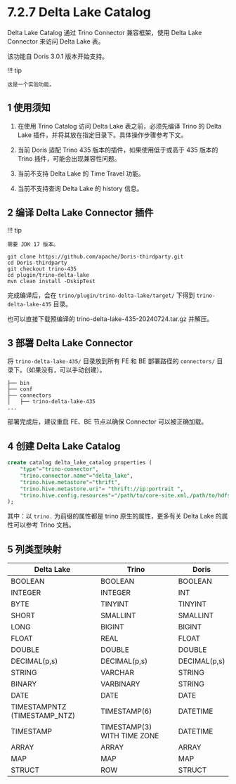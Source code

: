 # 7.2.7 Delta Lake Catalog

Delta Lake Catalog 通过 Trino Connector 兼容框架，使用 Delta Lake Connector 来访问 Delta Lake 表。

该功能自 Doris 3.0.1 版本开始支持。

!!! tip

    这是一个实验功能。

## 1 使用须知

1. 在使用 Trino Catalog 访问 Delta Lake 表之前，必须先编译 Trino 的 Delta Lake 插件，并将其放在指定目录下。具体操作步骤参考下文。

2. 当前 Doris 适配 Trino 435 版本的插件，如果使用低于或高于 435 版本的 Trino 插件，可能会出现兼容性问题。

3. 当前不支持 Delta Lake 的 Time Travel 功能。

4. 当前不支持查询 Delta Lake 的 history 信息。

## 2 编译 Delta Lake Connector 插件

!!! tip

    需要 JDK 17 版本。

```shell
git clone https://github.com/apache/Doris-thirdparty.git
cd Doris-thirdparty
git checkout trino-435
cd plugin/trino-delta-lake
mvn clean install -DskipTest
```

完成编译后，会在 `trino/plugin/trino-delta-lake/target/` 下得到 `trino-delta-lake-435` 目录。

也可以直接下载预编译的 trino-delta-lake-435-20240724.tar.gz 并解压。

## 3 部署 Delta Lake Connector

将 `trino-delta-lake-435/` 目录放到所有 FE 和 BE 部署路径的 `connectors/` 目录下。（如果没有，可以手动创建）。

```shell
├── bin
├── conf
├── connectors
│   ├── trino-delta-lake-435
...
```

部署完成后，建议重启 FE、BE 节点以确保 Connector 可以被正确加载。

## 4 创建 Delta Lake Catalog

```sql
create catalog delta_lake_catalog properties (
    "type"="trino-connector",
    "trino.connector.name"="delta_lake",
    "trino.hive.metastore"="thrift",
    "trino.hive.metastore.uri"= "thrift://ip:portrait ",
    "trino.hive.config.resources"="/path/to/core-site.xml,/path/to/hdfs-site.xml"
);
```

其中：以 `trino.` 为前缀的属性都是 trino 原生的属性，更多有关 Delta Lake 的属性可以参考 Trino 文档。

## 5 列类型映射

| Delta Lake | Trino | Doris |
| -- | -- | -- |
| BOOLEAN | BOOLEAN | BOOLEAN |
| INTEGER | INTEGER | INT |
| BYTE | TINYINT | TINYINT |
| SHORT | SMALLINT | SMALLINT |
| LONG | BIGINT | BIGINT |
| FLOAT | REAL | FLOAT |
| DOUBLE | DOUBLE | DOUBLE |
| DECIMAL(p,s) | DECIMAL(p,s) | DECIMAL(p,s) |
| STRING | VARCHAR | STRING |
| BINARY | VARBINARY | STRING |
| DATE | DATE | DATE |
| TIMESTAMPNTZ (TIMESTAMP_NTZ) | TIMESTAMP(6) | DATETIME |
| TIMESTAMP | TIMESTAMP(3) WITH TIME ZONE | DATETIME |
| ARRAY | ARRAY | ARRAY |
| MAP | MAP | MAP |
| STRUCT | ROW | STRUCT |
